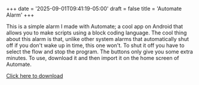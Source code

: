 +++
date = '2025-09-01T09:41:19-05:00'
draft = false
title = 'Automate Alarm'
+++



This is a simple alarm I made with Automate; a cool app on Android that allows you to make scripts using a block coding language. The cool thing about this alarm is that, unlike other system alarms that automatically shut off if you don't wake up in time, this one won't. To shut it off you have to select the flow and stop the program. The buttons only give you some extra minutes. To use, download it and then import it on the home screen of Automate.



<a href="Projects/Alarm.flo" download>Click here to download</a>


